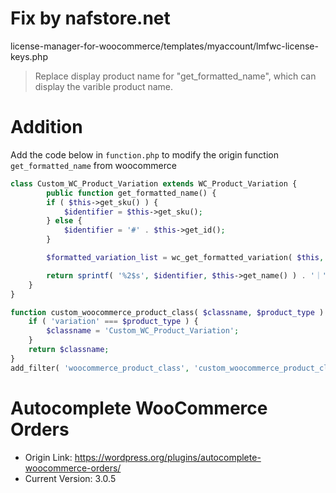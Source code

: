 # Fix by nafstore.net
license-manager-for-woocommerce/templates/myaccount/lmfwc-license-keys.php
> Replace  display product name for "get_formatted_name", which can display the varible product name.

# Addition
Add the code below in `function.php` to modify the origin function `get_formatted_name` from woocommerce
```php
class Custom_WC_Product_Variation extends WC_Product_Variation {
    	public function get_formatted_name() {
		if ( $this->get_sku() ) {
			$identifier = $this->get_sku();
		} else {
			$identifier = '#' . $this->get_id();
		}

		$formatted_variation_list = wc_get_formatted_variation( $this, true, true, true );

		return sprintf( '%2$s', $identifier, $this->get_name() ) . '｜' . $formatted_variation_list;
	}
}

function custom_woocommerce_product_class( $classname, $product_type ) {
    if ( 'variation' === $product_type ) {
        $classname = 'Custom_WC_Product_Variation';
    }
    return $classname;
}
add_filter( 'woocommerce_product_class', 'custom_woocommerce_product_class', 10, 2 );
```

# Autocomplete WooCommerce Orders
- Origin Link: https://wordpress.org/plugins/autocomplete-woocommerce-orders/
- Current Version: 3.0.5
